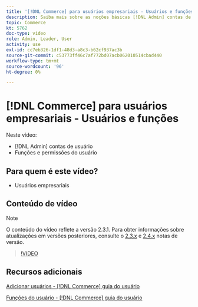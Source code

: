 ```yaml
---
title: '[!DNL Commerce] para usuários empresariais - Usuários e funções'
description: Saiba mais sobre as noções básicas [!DNL Admin] contas de usuário e funções de usuário que determinam permissões.
topic: Commerce
kt: 5762
doc-type: video
role: Admin, Leader, User
activity: use
exl-id: cc7eb326-1df1-48d3-a8c3-b62cf937ac3b
source-git-commit: c53773ff46c7af772bd07acb062010514cbad440
workflow-type: tm+mt
source-wordcount: '96'
ht-degree: 0%

---
```


# [!DNL Commerce] para usuários empresariais - Usuários e funções

Neste vídeo:

- [!DNL Admin] contas de usuário
- Funções e permissões do usuário

## Para quem é este vídeo?

- Usuários empresariais

## Conteúdo de vídeo

>[!NOTE]
>
>O conteúdo do vídeo reflete a versão 2.3.1. Para obter informações sobre atualizações em versões posteriores, consulte o [ 2.3.x](https://devdocs.magento.com/guides/v2.3/release-notes/bk-release-notes.html) e [2.4.x](https://devdocs.magento.com/guides/v2.4/release-notes/bk-release-notes.html) notas de versão.

>[!VIDEO](https://video.tv.adobe.com/v/35947?quality=12&learn=on)

## Recursos adicionais

[Adicionar usuários - [!DNL Commerce] guia do usuário](https://docs.magento.com/user-guide/system/permissions-users-all.html)

[Funções do usuário - [!DNL Commerce] guia do usuário](https://docs.magento.com/user-guide/system/permissions-user-roles.html)
